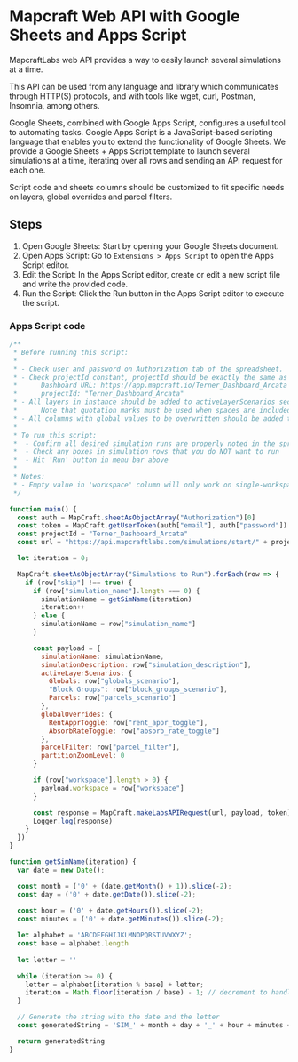 # Mapcraft Web API with Google Sheets and Apps Script

MapcraftLabs web API provides a way to easily launch several simulations at a time.

This API can be used from any language and library which communicates through HTTP(S) protocols, and with tools like wget, curl, Postman, Insomnia, among others.

Google Sheets, combined with Google Apps Script, configures a useful tool to automating tasks. Google Apps Script is a JavaScript-based scripting language that enables you to extend the functionality of Google Sheets. We provide a Google Sheets + Apps Script template to launch several simulations at a time, iterating over all rows and sending an API request for each one.

Script code and sheets columns should be customized to fit specific needs on layers, global overrides and parcel filters.

## Steps

1.	Open Google Sheets: Start by opening your Google Sheets document.
2.	Open Apps Script:
	Go to `Extensions > Apps Script` to open the Apps Script editor.
3.	Edit the Script:
	In the Apps Script editor, create or edit a new script file and write the provided code.
4. 	Run the Script:
    Click the Run button in the Apps Script editor to execute the script.

### Apps Script code

```js
/**
 * Before running this script:
 * 
 * - Check user and password on Authorization tab of the spreadsheet.
 * - Check projectId constant, projectId should be exactly the same as the dashboard name.
 *      Dashboard URL: https://app.mapcraft.io/Terner_Dashboard_Arcata
 *      projectId: "Terner_Dashboard_Arcata"
 * - All layers in instance should be added to activeLayerScenarios section of the payload
 *      Note that quotation marks must be used when spaces are included in layer name
 * - All columns with global values to be overwritten should be added to globalOverrides section of the payload
 * 
 * To run this script:
 *  - Confirm all desired simulation runs are properly noted in the spreadsheet
 *  - Check any boxes in simulation rows that you do NOT want to run
 *  - Hit 'Run' button in menu bar above
 * 
 * Notes:
 * - Empty value in 'workspace' column will only work on single-workspace projects.
 */

function main() {
  const auth = MapCraft.sheetAsObjectArray("Authorization")[0]
  const token = MapCraft.getUserToken(auth["email"], auth["password"])
  const projectId = "Terner_Dashboard_Arcata"
  const url = "https://api.mapcraftlabs.com/simulations/start/" + projectId

  let iteration = 0;

  MapCraft.sheetAsObjectArray("Simulations to Run").forEach(row => {
    if (row["skip"] !== true) {
      if (row["simulation_name"].length === 0) {  
        simulationName = getSimName(iteration)
        iteration++
      } else {
        simulationName = row["simulation_name"]
      }

      const payload = {
        simulationName: simulationName,
        simulationDescription: row["simulation_description"],
        activeLayerScenarios: {
          Globals: row["globals_scenario"],
          "Block Groups": row["block_groups_scenario"],
          Parcels: row["parcels_scenario"]
        },
        globalOverrides: {
          RentApprToggle: row["rent_appr_toggle"],
          AbsorbRateToggle: row["absorb_rate_toggle"]
        },
        parcelFilter: row["parcel_filter"],
        partitionZoomLevel: 0
      }

      if (row["workspace"].length > 0) {
        payload.workspace = row["workspace"]
      }

      const response = MapCraft.makeLabsAPIRequest(url, payload, token)
      Logger.log(response)
    }
  })
}

function getSimName(iteration) {
  var date = new Date();

  const month = ('0' + (date.getMonth() + 1)).slice(-2);
  const day = ('0' + date.getDate()).slice(-2);
  
  const hour = ('0' + date.getHours()).slice(-2);
  const minutes = ('0' + date.getMinutes()).slice(-2);

  let alphabet = 'ABCDEFGHIJKLMNOPQRSTUVWXYZ';
  const base = alphabet.length
  
  let letter = ''

  while (iteration >= 0) {
    letter = alphabet[iteration % base] + letter;
    iteration = Math.floor(iteration / base) - 1; // decrement to handle cases where number=26^x
  }

  // Generate the string with the date and the letter
  const generatedString = 'SIM_' + month + day + '_' + hour + minutes + '-' + letter;

  return generatedString
}
```